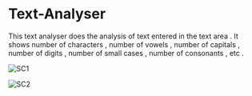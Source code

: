 # Text-Analyser
This text analyser does the analysis of text entered in the text area . It shows number of characters , number of vowels , number of capitals , number  of digits , number of small cases , number of  consonants ,  etc .




![SC1](https://user-images.githubusercontent.com/74776980/116974043-154b3e00-acdb-11eb-869b-14b78f32ec97.png)



![SC2](https://user-images.githubusercontent.com/74776980/116974070-2300c380-acdb-11eb-8ff7-3c9016b936be.png)
